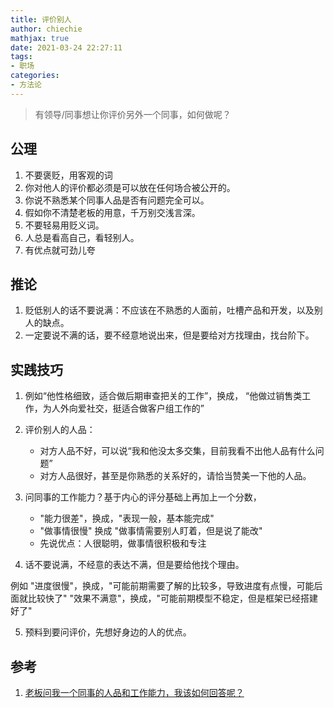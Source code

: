 ```yaml
---
title: 评价别人
author: chiechie
mathjax: true
date: 2021-03-24 22:27:11
tags:
- 职场
categories:
- 方法论
---
```


> 有领导/同事想让你评价另外一个同事，如何做呢？

## 公理

1. 不要褒贬，用客观的词
2. 你对他人的评价都必须是可以放在任何场合被公开的。
3. 你说不熟悉某个同事人品是否有问题完全可以。
4. 假如你不清楚老板的用意，千万别交浅言深。
5. 不要轻易用贬义词。
6. 人总是看高自己，看轻别人。
7. 有优点就可劲儿夸


## 推论

1. 贬低别人的话不要说满：不应该在不熟悉的人面前，吐槽产品和开发，以及别人的缺点。
2. 一定要说不满的话，要不经意地说出来，但是要给对方找理由，找台阶下。

## 实践技巧

1. 例如“他性格细致，适合做后期审查把关的工作”，换成，
“他做过销售类工作，为人外向爱社交，挺适合做客户组工作的”

2. 评价别人的人品：
   
   - 对方人品不好，可以说“我和他没太多交集，目前我看不出他人品有什么问题”
   - 对方人品很好，甚至是你熟悉的关系好的，请恰当赞美一下他的人品。

3. 问同事的工作能力？基于内心的评分基础上再加上一个分数，
 
    - "能力很差"，换成，"表现一般，基本能完成"
    - "做事情很慢" 换成 "做事情需要别人盯着，但是说了能改"
    - 先说优点：人很聪明，做事情很积极和专注
   
4. 话不要说满，不经意的表达不满，但是要给他找个理由。

例如 "进度很慢"，换成，"可能前期需要了解的比较多，导致进度有点慢，可能后面就比较快了"
   "效果不满意"，换成，"可能前期模型不稳定，但是框架已经搭建好了"

5. 预料到要问评价，先想好身边的人的优点。


## 参考
1. [老板问我一个同事的人品和工作能力，我该如何回答呢？](https://www.zhihu.com/question/28649742)